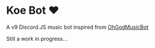 # Koe Bot ❤

A v9 Discord.JS music bot inspired from [OhGodMusicBot](https://github.com/bdistin/OhGodMusicBot)

Still a work in progress...
